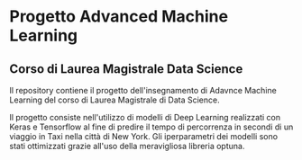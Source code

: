# Progetto Advanced Machine Learning

## Corso di Laurea Magistrale Data Science



Il repository contiene il progetto dell'insegnamento di Adavnce Machine Learning del corso di Laurea Magistrale di Data Science. 

Il progetto consiste nell'utilizzo di modelli di Deep Learning realizzati con Keras  e Tensorflow al fine di predire il tempo di percorrenza in secondi di un viaggio in Taxi nella città di New York.  Gli iperparametri dei modelli sono stati ottimizzati grazie all'uso della meravigliosa libreria optuna. 




